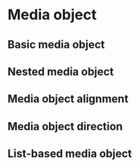 # Media object

<p class="m-0 text-2xl font-light"></p>

## Basic media object

<code-preview>
  <template>
    <div class="flex flex-row items-start gap-4 p-5 bg-white">
      <img
      class="w-16"
      src="https://api.dicebear.com/5.x/fun-emoji/svg"
      alt="avatar"
    />
      <div class="text-gray-900">
        <h5 class="mb-2 text-lg font-medium">Media heading</h5>
        <p class="m-0 text-base font">Will you do the same for me? It's time to face the music I'm no longer your muse. Heard it's beautiful, be the judge and my girls gonna take a vote. I can feel a phoenix inside of me. Heaven is jealous of our love, angels are crying from up above. Yeah, you take me to utopia.</p>
      </div>
    </div>
  </template>
</code-preview>

## Nested media object

<code-preview>
  <template>
    <div class="flex flex-row items-start gap-4 p-5 bg-white">
      <img
      class="w-16"
      src="https://api.dicebear.com/5.x/fun-emoji/svg"
      alt="avatar"
    />
      <div class="text-gray-900">
        <h5 class="mb-2 text-lg font-medium">Media heading</h5>
        <p class="m-0 text-base font">Will you do the same for me? It's time to face the music I'm no longer your muse. Heard it's beautiful, be the judge and my girls gonna take a vote. I can feel a phoenix inside of me. Heaven is jealous of our love, angels are crying from up above. Yeah, you take me to utopia.</p>
        <div class="flex flex-row items-start gap-4 p-5 bg-white">
          <img
          class="w-16"
          src="https://api.dicebear.com/5.x/fun-emoji/svg"
          alt="avatar"
        />
          <div class="text-gray-900">
            <h5 class="mb-2 text-lg font-medium">Media heading</h5>
            <p class="m-0 text-base font">Will you do the same for me? It's time to face the music I'm no longer your muse. Heard it's beautiful, be the judge and my girls gonna take a vote. I can feel a phoenix inside of me. Heaven is jealous of our love, angels are crying from up above. Yeah, you take me to utopia.</p>
          </div>
        </div>
      </div>
    </div>
  </template>
</code-preview>

## Media object alignment

<code-preview>
  <template>
    <div class="flex flex-row items-start gap-4 p-5 bg-white">
      <img
      class="w-16"
      src="https://api.dicebear.com/5.x/fun-emoji/svg"
      alt="avatar"
    />
      <div class="text-gray-900">
        <h5 class="mb-2 text-lg font-medium">Top aligned media</h5>
        <p class="m-0 text-base font">Will you do the same for me? It's time to face the music I'm no longer your muse. Heard it's beautiful, be the judge and my girls gonna take a vote. I can feel a phoenix inside of me. Heaven is jealous of our love, angels are crying from up above. Yeah, you take me to utopia.</p>
      </div>
    </div>
  </template>
</code-preview>

<code-preview>
  <template>
    <div class="flex flex-row items-center gap-4 p-5 bg-white">
      <img
      class="w-16"
      src="https://api.dicebear.com/5.x/fun-emoji/svg"
      alt="avatar"
    />
      <div class="text-gray-900">
        <h5 class="mb-2 text-lg font-medium">Center aligned media</h5>
        <p class="m-0 text-base font">Will you do the same for me? It's time to face the music I'm no longer your muse. Heard it's beautiful, be the judge and my girls gonna take a vote. I can feel a phoenix inside of me. Heaven is jealous of our love, angels are crying from up above. Yeah, you take me to utopia.</p>
      </div>
    </div>
  </template>
</code-preview>

<code-preview>
  <template>
    <div class="flex flex-row items-end gap-4 p-5 bg-white">
      <img
      class="w-16"
      src="https://api.dicebear.com/5.x/fun-emoji/svg"
      alt="avatar"
    />
      <div class="text-gray-900">
        <h5 class="mb-2 text-lg font-medium">Bottom aligned media</h5>
        <p class="m-0 text-base font">Will you do the same for me? It's time to face the music I'm no longer your muse. Heard it's beautiful, be the judge and my girls gonna take a vote. I can feel a phoenix inside of me. Heaven is jealous of our love, angels are crying from up above. Yeah, you take me to utopia.</p>
      </div>
    </div>
  </template>
</code-preview>

## Media object direction

<code-preview>
  <template>
    <div class="flex flex-row-reverse items-start gap-4 p-5 bg-white">
      <img
      class="w-16"
      src="https://api.dicebear.com/5.x/fun-emoji/svg"
      alt="avatar"
    />
      <div class="text-gray-900">
        <h5 class="mb-2 text-lg font-medium">Media heading</h5>
        <p class="m-0 text-base font">Will you do the same for me? It's time to face the music I'm no longer your muse. Heard it's beautiful, be the judge and my girls gonna take a vote. I can feel a phoenix inside of me. Heaven is jealous of our love, angels are crying from up above. Yeah, you take me to utopia.</p>
      </div>
    </div>
  </template>
</code-preview>

## List-based media object

<code-preview>
  <template>
    <ul>
      <li>
        <div class="flex flex-row items-start gap-4 p-5 bg-white">
          <img src="https://api.dicebear.com/5.x/fun-emoji/svg" alt="avatar" class="w-16" />
          <div class="text-gray-900">
            <h5 class="mb-2 text-lg font-medium">Media heading</h5>
            <p class="m-0 text-base font">
              Will you do the same for me? It's time to face the music I'm no longer your muse.
            </p>
          </div>
        </div>
      </li>
      <li>
        <div class="flex flex-row items-start gap-4 p-5 bg-white">
          <img src="https://api.dicebear.com/5.x/fun-emoji/svg" alt="avatar" class="w-16" />
          <div class="text-gray-900">
            <h5 class="mb-2 text-lg font-medium">Media heading</h5>
            <p class="m-0 text-base font">
              Will you do the same for me? It's time to face the music I'm no longer your muse.
            </p>
          </div>
        </div>
      </li>
      <li>
        <div class="flex flex-row items-start gap-4 p-5 bg-white">
          <img src="https://api.dicebear.com/5.x/fun-emoji/svg" alt="avatar" class="w-16" />
          <div class="text-gray-900">
            <h5 class="mb-2 text-lg font-medium">Media heading</h5>
            <p class="m-0 text-base font">
              Will you do the same for me? It's time to face the music I'm no longer your muse.
            </p>
          </div>
        </div>
      </li>
      <li>
        <div class="flex flex-row items-start gap-4 p-5 bg-white">
          <img src="https://api.dicebear.com/5.x/fun-emoji/svg" alt="avatar" class="w-16" />
          <div class="text-gray-900">
            <h5 class="mb-2 text-lg font-medium">Media heading</h5>
            <p class="m-0 text-base font">
              Will you do the same for me? It's time to face the music I'm no longer your muse.
            </p>
          </div>
        </div>
      </li>
    </ul>
  </template>
</code-preview>
